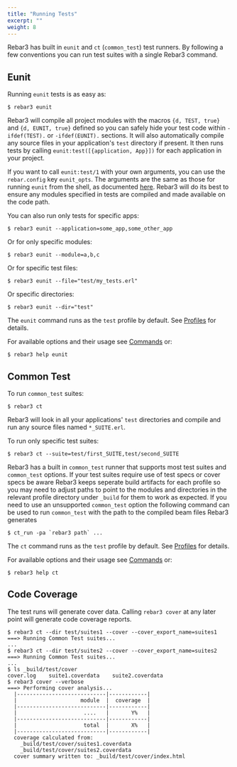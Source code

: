```yaml
---
title: "Running Tests"
excerpt: ""
weight: 8
---
```


Rebar3 has built in `eunit` and `ct` (`common_test`) test runners. By following a few conventions you can run test suites with a single Rebar3 command.

## Eunit

Running `eunit` tests is as easy as:

```shell
$ rebar3 eunit 
```

Rebar3 will compile all project modules with the macros `{d, TEST, true}` and `{d, EUNIT, true}` defined so you can safely hide your test code within `-ifdef(TEST).` or `-ifdef(EUNIT).` sections. It will also automatically compile any source files in your application's `test` directory if present. It then runs tests by calling `eunit:test([{application, App}])` for each application in your project.

If you want to call `eunit:test/1` with your own arguments, you can use the `rebar.config` key `eunit_opts`. The arguments are the same as those for running `eunit` from the shell, as documented [here](http://www.erlang.org/doc/man/eunit.html). Rebar3 will do its best to ensure any modules specified in tests are compiled and made available on the code path.

You can also run only tests for specific apps:

```shell
$ rebar3 eunit --application=some_app,some_other_app 
```

Or for only specific modules:

```shell
$ rebar3 eunit --module=a,b,c 
```

Or for specific test files:

```shell
$ rebar3 eunit --file="test/my_tests.erl" 
```

Or specific directories:

```shell
$ rebar3 eunit --dir="test" 
```

The `eunit` command runs as the `test` profile by default. See [Profiles](/docs/profiles) for details.

For available options and their usage see [Commands](/docs/commands) or:

```shell
$ rebar3 help eunit 
```

## Common Test

To run `common_test` suites:

```shell
$ rebar3 ct 
```

Rebar3 will look in all your applications' `test` directories and compile and run any source files named `*_SUITE.erl`.

To run only specific test suites:

```shell
$ rebar3 ct --suite=test/first_SUITE,test/second_SUITE 
```

Rebar3 has a built in `common_test` runner that supports most test suites and `common_test` options. If your test suites require use of test specs or cover specs be aware Rebar3 keeps seperate build artifacts for each profile so you may need to adjust paths to point to the modules and directories in the relevant profile directory under `_build` for them to work as expected. If you need to use an unsupported `common_test` option the following command can be used to run `common_test` with the path to the compiled beam files Rebar3 generates

```shell
$ ct_run -pa `rebar3 path` ... 
```

The `ct` command runs as the `test` profile by default. See [Profiles](/docs/profiles) for details.

For available options and their usage see [Commands](/docs/commands) or:

```shell
$ rebar3 help ct 
```

## Code Coverage

The test runs will generate cover data. Calling `rebar3 cover` at any later point will generate code coverage reports.

```shell
$ rebar3 ct --dir test/suites1 --cover --cover_export_name=suites1
===> Running Common Test suites...
...
$ rebar3 ct --dir test/suites2 --cover --cover_export_name=suites2
===> Running Common Test suites...
...
$ ls _build/test/cover
cover.log    suite1.coverdata    suite2.coverdata
$ rebar3 cover --verbose
===> Performing cover analysis...
  |----------------------------|------------|
  |                    module  |  coverage  |
  |----------------------------|------------|
  |                     ....   |       Y%   |
  |----------------------------|------------|
  |                     total  |       X%   |
  |----------------------------|------------|
  coverage calculated from:
    _build/test/cover/suites1.coverdata
    _build/test/cover/suites2.coverdata
  cover summary written to: _build/test/cover/index.html
```

